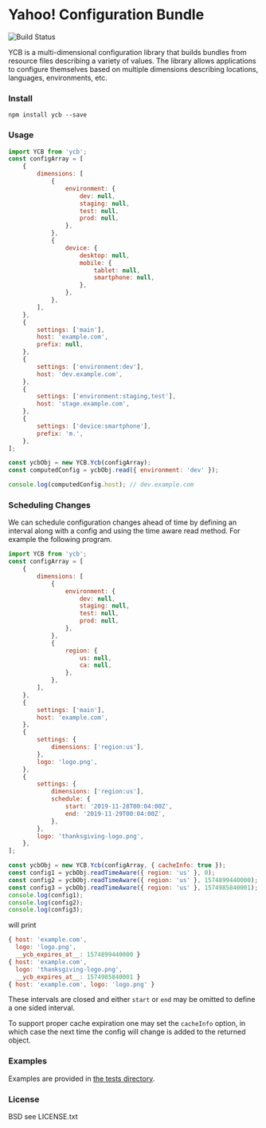 # Yahoo! Configuration Bundle

![Build Status](https://github.com/yahoo/ycb/actions/workflows/node.js.yml/badge.svg)

YCB is a multi-dimensional configuration library that builds bundles from resource files describing a variety of values. The library allows applications to configure themselves based on multiple dimensions describing locations, languages, environments, etc.

### Install

`npm install ycb --save`

### Usage

```js
import YCB from 'ycb';
const configArray = [
    {
        dimensions: [
            {
                environment: {
                    dev: null,
                    staging: null,
                    test: null,
                    prod: null,
                },
            },
            {
                device: {
                    desktop: null,
                    mobile: {
                        tablet: null,
                        smartphone: null,
                    },
                },
            },
        ],
    },
    {
        settings: ['main'],
        host: 'example.com',
        prefix: null,
    },
    {
        settings: ['environment:dev'],
        host: 'dev.example.com',
    },
    {
        settings: ['environment:staging,test'],
        host: 'stage.example.com',
    },
    {
        settings: ['device:smartphone'],
        prefix: 'm.',
    },
];

const ycbObj = new YCB.Ycb(configArray);
const computedConfig = ycbObj.read({ environment: 'dev' });

console.log(computedConfig.host); // dev.example.com
```

### Scheduling Changes

We can schedule configuration changes ahead of time by defining an interval along with a config and using the time aware read method. For example the following program.

```js
import YCB from 'ycb';
const configArray = [
    {
        dimensions: [
            {
                environment: {
                    dev: null,
                    staging: null,
                    test: null,
                    prod: null,
                },
            },
            {
                region: {
                    us: null,
                    ca: null,
                },
            },
        ],
    },
    {
        settings: ['main'],
        host: 'example.com',
    },
    {
        settings: {
            dimensions: ['region:us'],
        },
        logo: 'logo.png',
    },
    {
        settings: {
            dimensions: ['region:us'],
            schedule: {
                start: '2019-11-28T00:04:00Z',
                end: '2019-11-29T00:04:00Z',
            },
        },
        logo: 'thanksgiving-logo.png',
    },
];

const ycbObj = new YCB.Ycb(configArray, { cacheInfo: true });
const config1 = ycbObj.readTimeAware({ region: 'us' }, 0);
const config2 = ycbObj.readTimeAware({ region: 'us' }, 1574899440000);
const config3 = ycbObj.readTimeAware({ region: 'us' }, 1574985840001);
console.log(config1);
console.log(config2);
console.log(config3);
```

will print

```js
{ host: 'example.com',
  logo: 'logo.png',
  __ycb_expires_at__: 1574899440000 }
{ host: 'example.com',
  logo: 'thanksgiving-logo.png',
  __ycb_expires_at__: 1574985840001 }
{ host: 'example.com', logo: 'logo.png' }
```

These intervals are closed and either `start` or `end` may be omitted to define a one sided interval.

To support proper cache expiration one may set the `cacheInfo` option, in which case the next time the config will change is added to the returned object.

### Examples

Examples are provided in [the tests directory](https://github.com/yahoo/ycb/tree/main/tests).

### License

BSD see LICENSE.txt
